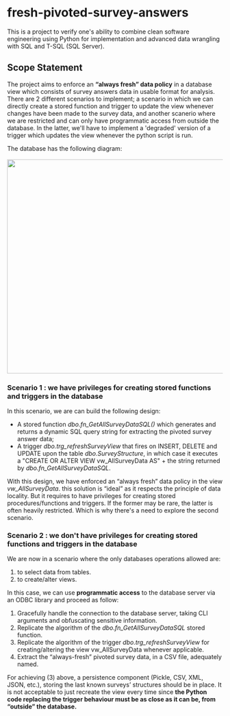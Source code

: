 # fresh-pivoted-survey-answers
This is a project to verify one's ability to combine clean software engineering using Python for implementation and advanced data wrangling with SQL and T-SQL (SQL Server).

## Scope Statement
The project aims to enforce an **“always fresh” data policy** in a database view which consists of survey answers data in usable format for analysis. There are 2 different scenarios to implement; a scenario in which we can directly create a stored function and trigger to update the view whenever changes have been made to the survey data, and another scanerio where we are restricted and can only have programmatic access from outside the database. In the latter, we'll have to implement a 'degraded' version of a trigger which updates the view whenever the python script is run.

The database has the following diagram:
<br/><br/><img src="https://user-images.githubusercontent.com/54726923/114434722-9d9a5f80-9bc3-11eb-853f-afb76b3e1f71.jpg" width="700" height="500">


### Scenario 1 : we have privileges for creating stored functions and triggers in the database

In this scenario, we are can build the following design:
- A stored function *dbo.fn_GetAllSurveyDataSQL()* which generates and returns a dynamic SQL query string for extracting the pivoted survey answer data;
- A trigger *dbo.trg_refreshSurveyView* that fires on INSERT, DELETE and UPDATE upon the table *dbo.SurveyStructure*, in which case it executes a "CREATE OR ALTER VIEW vw_AllSurveyData AS" + the string returned by *dbo.fn_GetAllSurveyDataSQL*.

With this design, we have enforced an “always fresh” data policy in the view *vw_AllSurveyData*. this solution is “ideal” as it respects the principle of data locality. But it 
requires to have privileges for creating stored procedures/functions and triggers. If the former may be rare, the latter is often heavily restricted. Which is why there's a need to explore the second scenario.

### Scenario 2 : we don't have privileges for creating stored functions and triggers in the database
We are now in a scenario where the only databases operations allowed are:
1. to select data from tables.
2. to create/alter views.

In this case, we can use **programmatic access** to the database server via an ODBC library and proceed as follow:
1. Gracefully handle the connection to the database server, taking CLI arguments and obfuscating sensitive information.
2. Replicate the algorithm of the *dbo.fn_GetAllSurveyDataSQL* stored function.
3. Replicate the algorithm of the trigger *dbo.trg_refreshSurveyView* for creating/altering the view vw_AllSurveyData whenever applicable.
4. Extract the “always-fresh” pivoted survey data, in a CSV file, adequately named.

For achieving (3) above, a persistence component (Pickle, CSV, XML, JSON, etc.), storing the last known surveys’ structures should be in place. It is not acceptable to just recreate the view every time since **the Python code replacing the trigger behaviour must be as close as it can be, from “outside” the database.**

